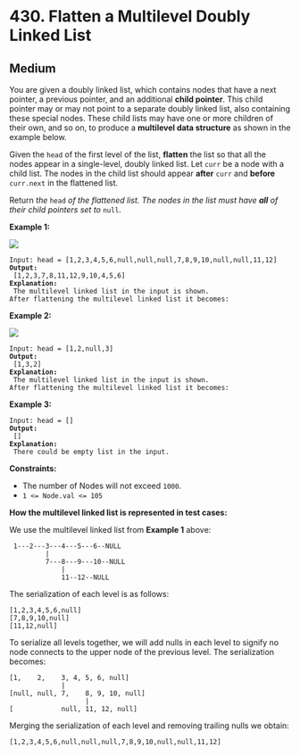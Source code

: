 # 430. Flatten a Multilevel Doubly Linked List

## Medium



You are given a doubly linked list, which contains nodes that have a next pointer, a previous pointer, and an additional **child pointer**. This child pointer may or may not point to a separate doubly linked list, also containing these special nodes. These child lists may have one or more children of their own, and so on, to produce a **multilevel data structure** as shown in the example below.

Given the `head` of the first level of the list, **flatten** the list so that all the nodes appear in a single-level, doubly linked list. Let `curr` be a node with a child list. The nodes in the child list should appear **after** `curr` and **before** `curr.next` in the flattened list.

Return _the_ `head` _of the flattened list. The nodes in the list must have **all** of their child pointers set to_ `null`.

&#x20;

**Example 1:**

![](https://assets.leetcode.com/uploads/2021/11/09/flatten11.jpg)

<pre><code>Input: head = [1,2,3,4,5,6,null,null,null,7,8,9,10,null,null,11,12]
<strong>Output:
</strong> [1,2,3,7,8,11,12,9,10,4,5,6]
<strong>Explanation:
</strong> The multilevel linked list in the input is shown.
After flattening the multilevel linked list it becomes:
</code></pre>

**Example 2:**

![](https://assets.leetcode.com/uploads/2021/11/09/flatten2.1jpg)

<pre><code>Input: head = [1,2,null,3]
<strong>Output:
</strong> [1,3,2]
<strong>Explanation:
</strong> The multilevel linked list in the input is shown.
After flattening the multilevel linked list it becomes:
</code></pre>

**Example 3:**

<pre><code>Input: head = []
<strong>Output:
</strong> []
<strong>Explanation:
</strong> There could be empty list in the input.
</code></pre>

&#x20;

**Constraints:**

* The number of Nodes will not exceed `1000`.
* `1 <= Node.val <= 105`

&#x20;

**How the multilevel linked list is represented in test cases:**

We use the multilevel linked list from **Example 1** above:

```
 1---2---3---4---5---6--NULL
         |
         7---8---9---10--NULL
             |
             11--12--NULL
```

The serialization of each level is as follows:

```
[1,2,3,4,5,6,null]
[7,8,9,10,null]
[11,12,null]
```

To serialize all levels together, we will add nulls in each level to signify no node connects to the upper node of the previous level. The serialization becomes:

```
[1,    2,    3, 4, 5, 6, null]
             |
[null, null, 7,    8, 9, 10, null]
                   |
[            null, 11, 12, null]
```

Merging the serialization of each level and removing trailing nulls we obtain:

```
[1,2,3,4,5,6,null,null,null,7,8,9,10,null,null,11,12]
```
